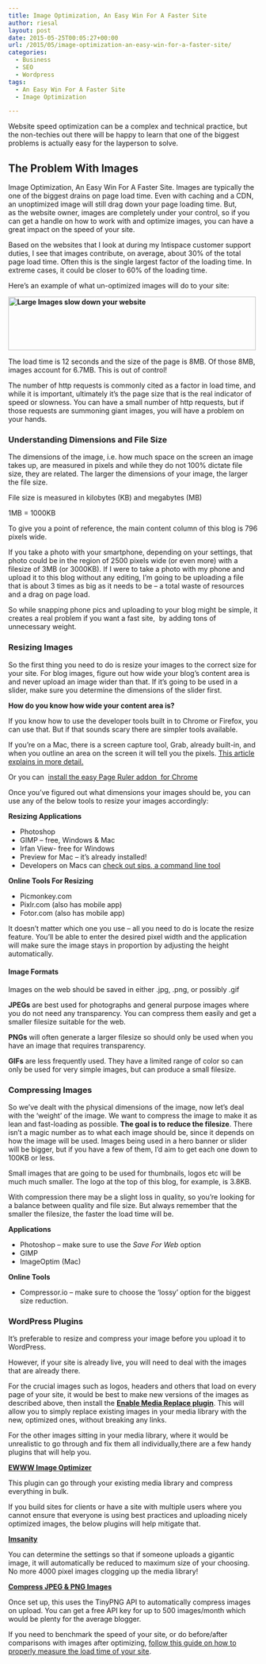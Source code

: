 ```yaml
---
title: Image Optimization, An Easy Win For A Faster Site
author: riesal
layout: post
date: 2015-05-25T00:05:27+00:00
url: /2015/05/image-optimization-an-easy-win-for-a-faster-site/
categories:
  - Business
  - SEO
  - Wordpress
tags:
  - An Easy Win For A Faster Site
  - Image Optimization

---
```

Website speed optimization can be a complex and technical practice, but the non-techies out there will be happy to learn that one of the biggest problems is actually easy for the layperson to solve.

## The Problem With Images

Image Optimization, An Easy Win For A Faster Site. Images are typically the one of the biggest drains on page load time. Even with caching and a CDN, an unoptimized image will still drag down your page loading time. But, as the website owner, images are completely under your control, so if you can get a handle on how to work with and optimize images, you can have a great impact on the speed of your site.

Based on the websites that I look at during my Intispace customer support duties, I see that images contribute, on average, about 30% of the total page load time. Often this is the single largest factor of the loading time. In extreme cases, it could be closer to 60% of the loading time.

Here’s an example of what un-optimized images will do to your site:

**<img class="aligncenter size-full wp-image-431  lazyautosizes lazyloaded" src="http://cdn.wp-rocket.me/wp-content/uploads/4/pingdom-image-slow-site.jpg" alt="Large Images slow down your website" width="500" height="108" data-lazy-src="http://cdn.wp-rocket.me/wp-content/uploads/4/pingdom-image-slow-site.jpg" />**

The load time is 12 seconds and the size of the page is 8MB. Of those 8MB, images account for 6.7MB. This is out of control!

The number of http requests is commonly cited as a factor in load time, and while it is important, ultimately it’s the page size that is the real indicator of speed or slowness. You can have a small number of http requests, but if those requests are summoning giant images, you will have a problem on your hands.

### Understanding Dimensions and File Size

The dimensions of the image, i.e. how much space on the screen an image takes up, are measured in pixels and while they do not 100% dictate file size, they are related. The larger the dimensions of your image, the larger the file size.

File size is measured in kilobytes (KB) and megabytes (MB)
  
1MB = 1000KB

To give you a point of reference, the main content column of this blog is 796 pixels wide.

If you take a photo with your smartphone, depending on your settings, that photo could be in the region of 2500 pixels wide (or even more) with a filesize of 3MB (or 3000KB). If I were to take a photo with my phone and upload it to this blog without any editing, I’m going to be uploading a file that is about 3 times as big as it needs to be – a total waste of resources and a drag on page load.

So while snapping phone pics and uploading to your blog might be simple, it creates a real problem if you want a fast site,  by adding tons of unnecessary weight.

### Resizing Images

So the first thing you need to do is resize your images to the correct size for your site. For blog images, figure out how wide your blog’s content area is  and never upload an image wider than that. If it’s going to be used in a slider, make sure you determine the dimensions of the slider first.

**How do you know how wide your content area is?**

If you know how to use the developer tools built in to Chrome or Firefox, you can use that. But if that sounds scary there are simpler tools available.

If you’re on a Mac, there is a screen capture tool, Grab, already built-in, and when you outline an area on the screen it will tell you the pixels. <a href="https://www.aeyoun.com/posts/osx-screen-shot-ruler.html" target="_blank">This article explains in more detail.</a>

Or you can  <a href="https://chrome.google.com/webstore/detail/page-ruler/jlpkojjdgbllmedoapgfodplfhcbnbpn/related?hl=en" target="_blank">install the easy Page Ruler addon  for Chrome</a>

Once you’ve figured out what dimensions your images should be, you can use any of the below tools to resize your images accordingly:

**Resizing Applications**

  * Photoshop
  * GIMP – free, Windows & Mac
  * Irfan View- free for Windows
  * Preview for Mac – it’s already installed!
  * Developers on Macs can <a href="https://developer.apple.com/library/mac/documentation/Darwin/Reference/ManPages/man1/sips.1.html" target="_blank">check out sips, a command line tool</a>

**Online Tools For Resizing**

  * Picmonkey.com
  * Pixlr.com (also has mobile app)
  * Fotor.com (also has mobile app)

It doesn’t matter which one you use – all you need to do is locate the resize feature. You’ll be able to enter the desired pixel width and the application will make sure the image stays in proportion by adjusting the height automatically.

#### Image Formats

Images on the web should be saved in either .jpg, .png, or possibly .gif

**JPEGs** are best used for photographs and general purpose images where you do not need any transparency. You can compress them easily and get a smaller filesize suitable for the web.

**PNGs** will often generate a larger filesize so should only be used when you have an image that requires transparency.

**GIFs** are less frequently used. They have a limited range of color so can only be used for very simple images, but can produce a small filesize.

### Compressing Images

So we’ve dealt with the physical dimensions of the image, now let’s deal with the ‘weight’ of the image. We want to compress the image to make it as lean and fast-loading as possible. **The goal is to reduce the filesize**. There isn’t a magic number as to what each image should be, since it depends on how the image will be used. Images being used in a hero banner or slider will be bigger, but if you have a few of them, I’d aim to get each one down to 100KB or less.

Small images that are going to be used for thumbnails, logos etc will be much much smaller. The logo at the top of this blog, for example, is 3.8KB.

With compression there may be a slight loss in quality, so you’re looking for a balance between quality and file size. But always remember that the smaller the filesize, the faster the load time will be.

**Applications**

  * Photoshop – make sure to use the _Save For Web_ option
  * GIMP
  * ImageOptim (Mac)

**Online Tools**

  * Compressor.io – make sure to choose the ‘lossy’ option for the biggest size reduction.

### WordPress Plugins

It’s preferable to resize and compress your image before you upload it to WordPress.

However, if your site is already live, you will need to deal with the images that are already there.

For the crucial images such as logos, headers and others that load on every page of your site, it would be best to make new versions of the images as described above, then install the **<a href="https://wordpress.org/plugins/enable-media-replace/" target="_blank">Enable Media Replace plugin</a>**. This will allow you to simply replace existing images in your media library with the new, optimized ones, without breaking any links.

For the other images sitting in your media library, where it would be unrealistic to go through and fix them all individually,there are a few handy plugins that will help you.

**<a href="https://wordpress.org/plugins/ewww-image-optimizer/" target="_blank">EWWW Image Optimizer</a>**
  
This plugin can go through your existing media library and compress everything in bulk.

If you build sites for clients or have a site with multiple users where you cannot ensure that everyone is using best practices and uploading nicely optimized images, the below plugins will help mitigate that.

**<a href="https://wordpress.org/plugins/imsanity/" target="_blank">Imsanity</a>**
  
You can determine the settings so that if someone uploads a gigantic image, it will automatically be reduced to maximum size of your choosing. No more 4000 pixel images clogging up the media library!

**<a href="https://wordpress.org/plugins/tiny-compress-images/" target="_blank">Compress JPEG & PNG Images</a>**
  
Once set up, this uses the TinyPNG API to automatically compress images on upload. You can get a free API key for up to 500 images/month which would be plenty for the average blogger.

If you need to benchmark the speed of your site, or do before/after comparisons with images after optimizing, <a title="How To Correctly Measure Your Website’s Page Load Time" href="http://blog.intispace.com/?p=33279" target="_blank">follow this guide on how to properly measure the load time of your site</a>.